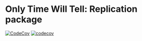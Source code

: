 # Only Time Will Tell: Replication package

[![CodeCov](https://github.com/michaeldorner/only-time-will-tell/actions/workflows/main.yml/badge.svg)](https://github.com/michaeldorner/only-time-will-tell/actions/workflows/main.yml)
[![codecov](https://codecov.io/gh/michaeldorner/only-time-will-tell/branch/main/graph/badge.svg?token=1LFXZ84UV7)](https://codecov.io/gh/michaeldorner/only-time-will-tell)
